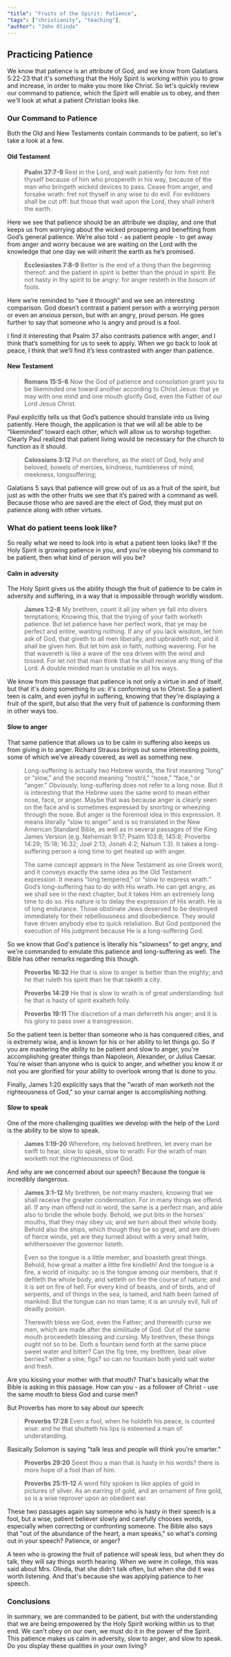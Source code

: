 ```yaml
---
"title": "Fruits of the Spirit: Patience",
"tags": ["christianity", "teaching"],
"author": "John Olinda"
---
```


## Practicing Patience

We know that patience is an attribute of God, and we know from Galatians 5:22-23 that it's something that the Holy Spirit is working within you to grow and increase, in order to make you more like Christ. So let's quickly review our command to patience, which the Spirit will enable us to obey, and then we'll look at what a patient Christian looks like.

### Our Command to Patience

Both the Old and New Testaments contain commands to be patient, so let's take a look at a few.

#### Old Testament

>**Psalm 37:7-9** Rest in the Lord, and wait patiently for him: fret not thyself because of him who prospereth in his way, because of the man who bringeth wicked devices to pass. Cease from anger, and forsake wrath: fret not thyself in any wise to do evil. For evildoers shall be cut off: but those that wait upon the Lord, they shall inherit the earth.

Here we see that patience should be an attribute we display, and one that keeps us from worrying about the wicked prospering and benefiting from God’s general patience. We’re also told - as patient people - to get away from anger and worry because we are waiting on the Lord with the knowledge that one day we will inherit the earth as he’s promised.

>**Ecclesiastes 7:8-9** Better is the end of a thing than the beginning thereof: and the patient in spirit is better than the proud in spirit. Be not hasty in thy spirit to be angry: for anger resteth in the bosom of fools.

Here we’re reminded to “see it through” and we see an interesting comparison. God doesn’t contrast a patient person with a worrying person or even an anxious person, but with an angry, proud person. He goes further to say that someone who is angry and proud is a fool.

I find it interesting that Psalm 37 also contrasts patience with anger, and I think that’s something for us to seek to apply. When we go back to look at peace, I think that we’ll find it’s less contrasted with anger than patience.

#### New Testament

>**Romans 15:5-6** Now the God of patience and consolation grant you to be likeminded one toward another according to Christ Jesus: that ye may with one mind and one mouth glorify God, even the Father of our Lord Jesus Christ.

Paul explicitly tells us that God’s patience should translate into us living patiently. Here though, the application is that we will all be able to be “likeminded” toward each other, which will allow us to worship together. Clearly Paul realized that patient living would be necessary for the church to function as it should.

>**Colossians 3:12** Put on therefore, as the elect of God, holy and beloved, bowels of mercies, kindness, humbleness of mind, meekness, longsuffering;

Galatians 5 says that patience will grow out of us as a fruit of the spirit, but just as with the other fruits we see that it’s paired with a command as well. Because those who are saved are the elect of God, they must put on patience along with other virtues.

### What do patient teens look like?

So really what we need to look into is what a patient teen looks like? If the Holy Spirit is growing patience in you, and you're obeying his command to be patient, then what kind of person will you be?

#### Calm in adversity

The Holy Spirit gives us the ability though the fruit of patience to be calm in adversity and suffering, in a way that is impossible through worldly wisdom.

>**James 1:2-8** My brethren, count it all joy when ye fall into divers temptations; Knowing this, that the trying of your faith worketh patience. But let patience have her perfect work, that ye may be perfect and entire, wanting nothing. If any of you lack wisdom, let him ask of God, that giveth to all men liberally, and upbraideth not; and it shall be given him. But let him ask in faith, nothing wavering. For he that wavereth is like a wave of the sea driven with the wind and tossed. For let not that man think that he shall receive any thing of the Lord. A double minded man is unstable in all his ways.

We know from this passage that patience is not only a virtue in and of itself, but that it's doing something to us: it's conforming us to Christ. So a patient teen is calm, and even joyful in suffering, knowing that they're displaying a fruit of the spirit, but also that the very fruit of patience is conforming them in other ways too.

#### Slow to anger

That same patience that allows us to be calm in suffering also keeps us from giving in to anger. Richard Strauss brings out some interesting points, some of which we've already covered, as well as something new.

>Long-suffering is actually two Hebrew words, the first meaning “long” or “slow,” and the second meaning “nostril,” “nose,” “face,” or “anger.” Obviously, long-suffering does not refer to a long nose. But it is interesting that the Hebrew uses the same word to mean either nose, face, or anger. Maybe that was because anger is clearly seen on the face and is sometimes expressed by snorting or wheezing through the nose. But anger is the foremost idea in this expression. It means literally “slow to anger” and is so translated in the New American Standard Bible, as well as in several passages of the King James Version (e.g. Nehemiah 9:17; Psalm 103:8; 145:8; Proverbs 14:29; 15:18; 16:32; Joel 2:13; Jonah 4:2; Nahum 1:3). It takes a long-suffering person a long time to get heated up with anger.
>
>The same concept appears in the New Testament as one Greek word, and it conveys exactly the same idea as the Old Testament expression. It means “long tempered,” or “slow to express wrath.” God’s long-suffering has to do with His wrath. He can get angry, as we shall see in the next chapter, but it takes Him an extremely long time to do so. His nature is to delay the expression of His wrath. He is of long endurance. Those obstinate Jews deserved to be destroyed immediately for their rebelliousness and disobedience. They would have driven anybody else to quick retaliation. But God postponed the execution of His judgment because He is a long-suffering God.

So we know that God's patience is literally his "slowness" to get angry, and we're commanded to emulate this patience and long-suffering as well. The Bible has other remarks regarding this though.

>**Proverbs 16:32** He that is slow to anger is better than the mighty; and he that ruleth his spirit than he that taketh a city.

>**Proverbs 14:29** He that is slow to wrath is of great understanding: but he that is hasty of spirit exalteth folly.

>**Proverbs 19:11** The discretion of a man deferreth his anger; and it is his glory to pass over a transgression.

So the patient teen is better than someone who is has conquered cities, and is extremely wise, and is known for his or her ability to let things go. So if you are mastering the ability to be patient and slow to anger, you're accomplishing greater things than Napoleon, Alexander, or Julius Caesar. You're wiser than anyone who is quick to anger, and whether you know it or not you are glorified for your ability to overlook wrong that is done to you.

Finally, James 1:20 explicitly says that the "wrath of man worketh not the righteousness of God," so your carnal anger is accomplishing nothing.

#### Slow to speak

One of the more challenging qualities we develop with the help of the Lord is the ability to be slow to speak.

>**James 1:19-20** Wherefore, my beloved brethren, let every man be swift to hear, slow to speak, slow to wrath: For the wrath of man worketh not the righteousness of God.

And why are we concerned about our speech? Because the tongue is incredibly dangerous.

>**James 3:1-12** My brethren, be not many masters, knowing that we shall receive the greater condemnation. For in many things we offend all. If any man offend not in word, the same is a perfect man, and able also to bridle the whole body. Behold, we put bits in the horses' mouths, that they may obey us; and we turn about their whole body. Behold also the ships, which though they be so great, and are driven of fierce winds, yet are they turned about with a very small helm, whithersoever the governor listeth.
>
>Even so the tongue is a little member, and boasteth great things. Behold, how great a matter a little fire kindleth! And the tongue is a fire, a world of iniquity: so is the tongue among our members, that it defileth the whole body, and setteth on fire the course of nature; and it is set on fire of hell. For every kind of beasts, and of birds, and of serpents, and of things in the sea, is tamed, and hath been tamed of mankind: But the tongue can no man tame; it is an unruly evil, full of deadly poison.
>
>Therewith bless we God, even the Father; and therewith curse we men, which are made after the similitude of God. Out of the same mouth proceedeth blessing and cursing. My brethren, these things ought not so to be. Doth a fountain send forth at the same place sweet water and bitter? Can the fig tree, my brethren, bear olive berries? either a vine, figs? so can no fountain both yield salt water and fresh.

Are you kissing your mother with that mouth? That's basically what the Bible is asking in this passage. How can you - as a follower of Christ - use the same mouth to bless God and curse men?

But Proverbs has more to say about our speech:

>**Proverbs 17:28** Even a fool, when he holdeth his peace, is counted wise: and he that shutteth his lips is esteemed a man of understanding.

Basically Solomon is saying "talk less and people will think you're smarter."

>**Proverbs 29:20** Seest thou a man that is hasty in his words? there is more hope of a fool than of him.

>**Proverbs 25:11-12** A word fitly spoken is like apples of gold in pictures of silver. As an earring of gold, and an ornament of fine gold, so is a wise reprover upon an obedient ear.

These two passages again say someone who is hasty in their speech is a fool, but a wise, patient believer slowly and carefully chooses words, especially when correcting or confronting someone. The Bible also says that "out of the abundance of the heart, a man speaks," so what's coming out in your speech? Patience, or anger?

A teen who is growing the fruit of patience will speak less, but when they do talk, they will say things worth hearing. When we were in college, this was said about Mrs. Olinda, that she didn't talk often, but when she did it was worth listening. And that's because she was applying patience to her speech.

### Conclusions

In summary, we are commanded to be patient, but with the understanding that we are being empowered by the Holy Spirit working within us to that end. We can't obey on our own, we must do it in the power of the Spirit. This patience makes us calm in adversity, slow to anger, and slow to speak. Do you display these qualities in your own living?